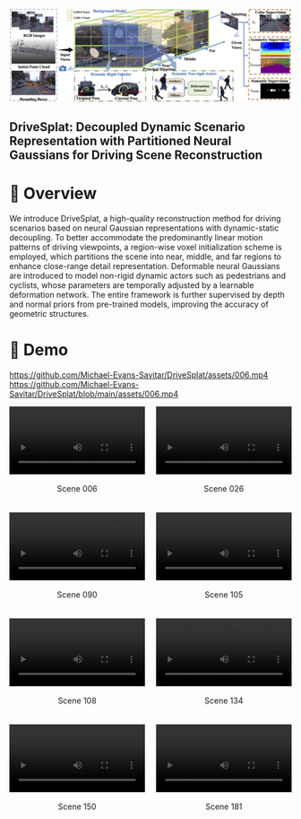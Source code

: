 ![pipeline diagram](assets/pipeline.jpg)
## DriveSplat: Decoupled Dynamic Scenario Representation with Partitioned Neural Gaussians for Driving Scene Reconstruction

# 📖 Overview
We introduce DriveSplat, a high-quality reconstruction method for driving scenarios based on neural Gaussian representations with dynamic-static decoupling. To better accommodate the predominantly linear motion patterns of driving viewpoints, a region-wise voxel initialization scheme is employed, which partitions the scene into near, middle, and far regions to enhance close-range detail representation. Deformable neural Gaussians are introduced to model non-rigid dynamic actors such as pedestrians and cyclists, whose parameters are temporally adjusted by a learnable deformation network. The entire framework is further supervised by depth and normal priors from pre-trained models, improving the accuracy of geometric structures. 

# 👀 Demo

https://github.com/Michael-Evans-Savitar/DriveSplat/assets/006.mp4
https://github.com/Michael-Evans-Savitar/DriveSplat/blob/main/assets/006.mp4

<div style="display: grid; grid-template-columns: repeat(2, 1fr); gap: 20px;">
    <div>
        <video width="100%" controls>
            <source src="https://github.com/Michael-Evans-Savitar/DriveSplat/main/blob/assets/006.mp4" type="video/mp4">
            您的浏览器不支持视频标签
        </video>
        <p align="center">Scene 006</p>
    </div>
    <div>
        <video width="100%" controls>
            <source src="assets/026.mp4" type="video/mp4">
            您的浏览器不支持视频标签
        </video>
        <p align="center">Scene 026</p>
    </div>
    <div>
        <video width="100%" controls>
            <source src="assets/090.mp4" type="video/mp4">
            您的浏览器不支持视频标签
        </video>
        <p align="center">Scene 090</p>
    </div>
    <div>
        <video width="100%" controls>
            <source src="assets/105.mp4" type="video/mp4">
            您的浏览器不支持视频标签
        </video>
        <p align="center">Scene 105</p>
    </div>
    <div>
        <video width="100%" controls>
            <source src="assets/108.mp4" type="video/mp4">
            您的浏览器不支持视频标签
        </video>
        <p align="center">Scene 108</p>
    </div>
    <div>
        <video width="100%" controls>
            <source src="assets/134.mp4" type="video/mp4">
            您的浏览器不支持视频标签
        </video>
        <p align="center">Scene 134</p>
    </div>
    <div>
        <video width="100%" controls>
            <source src="assets/150.mp4" type="video/mp4">
            您的浏览器不支持视频标签
        </video>
        <p align="center">Scene 150</p>
    </div>
    <div>
        <video width="100%" controls>
            <source src="assets/181.mp4" type="video/mp4">
            您的浏览器不支持视频标签
        </video>
        <p align="center">Scene 181</p>
    </div>
</div>

